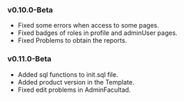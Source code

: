 ### v0.10.0-Beta
- Fixed some errors when access to some pages. 
- Fixed badges of roles in profile and adminUser pages. 
- Fixed Problems to obtain the reports.

### v0.11.0-Beta
- Added sql functions to init.sql file.
- Added product version in the Template.
- Fixed edit problems in AdminFacultad.
